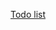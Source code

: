 
<a href="https://todo-list-git-master-egorandreevich17s-projects.vercel.app/?_vercel_share=1tQWozaZOtVVVwVnCt2xLfouOIhHEejy">Todo list</a>
